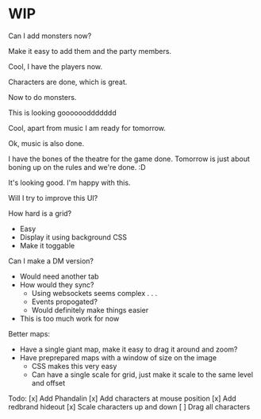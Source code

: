# WIP

Can I add monsters now?

Make it easy to add them and the party members.

Cool, I have the players now.

Characters are done, which is great.

Now to do monsters.

This is looking gooooooddddddd

Cool, apart from music I am ready for tomorrow.

Ok, music is also done.

I have the bones of the theatre for the game done. Tomorrow is just about boning up on the rules and we're done. :D

It's looking good. I'm happy with this.

Will I try to improve this UI?

How hard is a grid?
- Easy
- Display it using background CSS
- Make it toggable

Can I make a DM version?
- Would need another tab
- How would they sync?
    - Using websockets seems complex . . .
    - Events propogated?
    - Would definitely make things easier
- This is too much work for now

Better maps:
- Have a single giant map, make it easy to drag it around and zoom?
- Have preprepared maps with a window of size on the image
    - CSS makes this very easy
    - Can have a single scale for grid, just make it scale to the same level and offset

Todo:
[x] Add Phandalin
[x] Add characters at mouse position
[x] Add redbrand hideout
[x] Scale characters up and down
[ ] Drag all characters